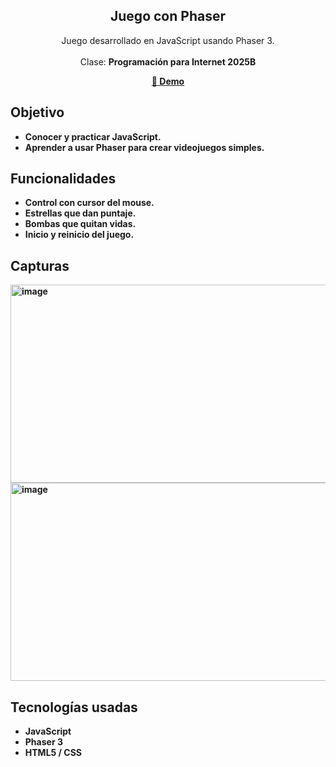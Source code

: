 <div align="center">

<h2 align="center">Juego con Phaser</h2>

Juego desarrollado en JavaScript usando Phaser 3. <br><br> Clase: <strong>Programación para Internet 2025B<strong>

<a href="https://katshue.github.io/phaser-game/" target="_blank"><strong>🎯 Demo </strong></a>

</div>

## Objetivo
- Conocer y practicar JavaScript.
- Aprender a usar Phaser para crear videojuegos simples.

## Funcionalidades
- Control con cursor del mouse.
- Estrellas que dan puntaje.
- Bombas que quitan vidas.
- Inicio y reinicio del juego.

## Capturas
<img width="686" height="317" alt="image" src="https://github.com/user-attachments/assets/cf98ce26-11bd-4c85-83dc-5cbef8d814ca" />
<img width="688" height="317" alt="image" src="https://github.com/user-attachments/assets/50290283-9879-44b4-9f81-18114433b108" />

## Tecnologías usadas
- JavaScript
- Phaser 3
- HTML5 / CSS




